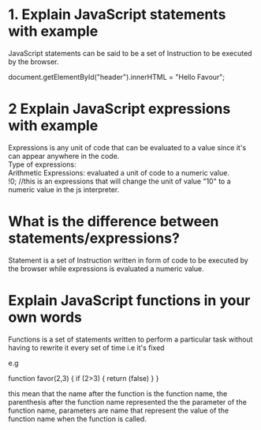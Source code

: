 # 1.  Explain JavaScript statements with example
  
    
 JavaScript statements can be said to be a set of Instruction to be executed by the browser.  

document.getElementById("header").innerHTML = "Hello Favour";  

# 2 Explain JavaScript expressions with example  

Expressions is any unit of code that can be evaluated to a value since it's can appear anywhere in the code.  
Type of expressions:  
Arithmetic Expressions: evaluated a unit of code to a numeric value.  
!0; //this is an expressions that will change the unit of value "10" to a numeric value in the js interpreter. 

# What is the difference between statements/expressions?

Statement is a set of Instruction written in form of code to be executed by the browser while expressions is evaluated a numeric value.    


# Explain JavaScript functions in your own words

Functions is a set of statements written to perform a particular task without having to rewrite it every set of time i.e it's fixed 

e.g  

function favor(2,3) {
    if (2>3) {
        return (false)
    }
}


this mean that the name after the function is the function name, the parenthesis after the function name represented the the parameter of the function name, parameters are name that represent the value of the function name when the function is called.  


